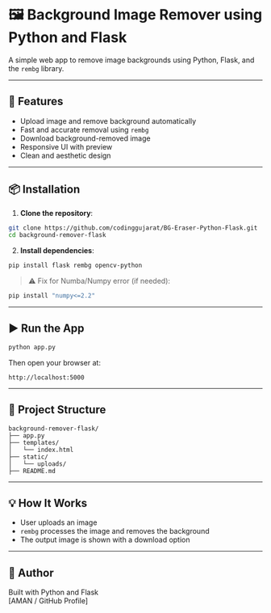 # 🖼️ Background Image Remover using Python and Flask

A simple web app to remove image backgrounds using Python, Flask, and the `rembg` library.

---

## 🚀 Features

- Upload image and remove background automatically
- Fast and accurate removal using `rembg`
- Download background-removed image
- Responsive UI with preview
- Clean and aesthetic design

---

## 📦 Installation

1. **Clone the repository**:

```bash
git clone https://github.com/codinggujarat/BG-Eraser-Python-Flask.git
cd background-remover-flask
```

2. **Install dependencies**:

```bash
pip install flask rembg opencv-python
```

> ⚠️ Fix for Numba/Numpy error (if needed):

```bash
pip install "numpy<=2.2"
```

---

## ▶️ Run the App

```bash
python app.py
```

Then open your browser at:

```
http://localhost:5000
```

---

## 📁 Project Structure

```
background-remover-flask/
├── app.py
├── templates/
│   └── index.html
├── static/
│   └── uploads/
├── README.md
```

---

## 💡 How It Works

- User uploads an image
- `rembg` processes the image and removes the background
- The output image is shown with a download option

---

## 👤 Author

Built with Python and Flask  
[AMAN / GitHub Profile]
